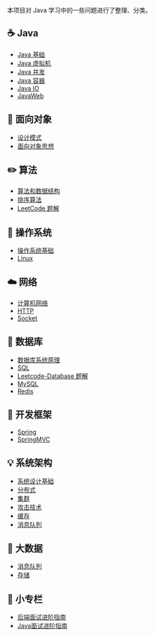本项目对 Java 学习中的一些问题进行了整理、分类。

## ☕️ Java

- [Java 基础](notes/Java-目录.md#java-基础)
- [Java 虚拟机](notes/Java-目录.md#java-虚拟机)
- [Java 并发](notes/Java-目录.md#java-并发)
- [Java 容器](notes/Java-目录.md#java-容器)
- [Java IO](notes/Java-目录.md#java-io)
- [JavaWeb](notes/Java-目录.md#javaweb)

## 👫 面向对象

- [设计模式](notes/面向对象-目录.md#设计模式)
- [面向对象思想](notes/面向对象-目录.md#面向对象思想)

## ✏️ 算法

- [算法和数据结构]()
- [排序算法]()
- [LeetCode 题解]()

## 📝 操作系统

- [操作系统基础]()
- [Linux]()

## ☁️ 网络

- [计算机网络]()
- [HTTP]()
- [Socket]()

## 💾 数据库

- [数据库系统原理]()
- [SQL]()
- [Leetcode-Database 题解]()
- [MySQL]()
- [Redis]()

## 🙊 开发框架

- [Spring]()
- [SpringMVC]()

## 💡 系统架构

- [系统设计基础]()
- [分布式]()
- [集群]()
- [攻击技术]()
- [缓存]()
- [消息队列]()

## 🐘 大数据

- [消息队列]()
- [存储]()

## 🔧 小专栏

- [后端面试进阶指南](https://xiaozhuanlan.com/CyC2018)
- [Java面试进阶指南](https://xiaozhuanlan.com/javainterview)